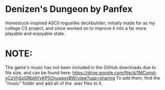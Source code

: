 # Denizen's Dungeon by Panfex
Homestuck-inspired ASCII roguelike deckbuilder; initially made for as my college CS project, and since worked on to improve it into a far more playable and enjoyable state.

# NOTE:
The game's music has not been included in the GitHub downloads due to file size, and can be found here: https://drive.google.com/file/d/1MComd-xCzVhSzGRblAYvKP5OnusqoyBW/view?usp=sharing
To add them, find the "music" folder and add all of the .wav files to it.
